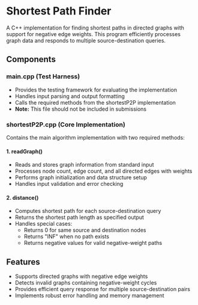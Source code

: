 # Shortest Path Finder

A C++ implementation for finding shortest paths in directed graphs with support for negative edge weights. This program efficiently processes graph data and responds to multiple source-destination queries.

## Components

### main.cpp (Test Harness)
- Provides the testing framework for evaluating the implementation
- Handles input parsing and output formatting
- Calls the required methods from the shortestP2P implementation
- **Note:** This file should not be included in submissions

### shortestP2P.cpp (Core Implementation)
Contains the main algorithm implementation with two required methods:

#### 1. readGraph()
- Reads and stores graph information from standard input
- Processes node count, edge count, and all directed edges with weights
- Performs graph initialization and data structure setup
- Handles input validation and error checking

#### 2. distance()
- Computes shortest path for each source-destination query
- Returns the shortest path length as specified output
- Handles special cases:
  - Returns 0 for same source and destination nodes
  - Returns "INF" when no path exists
  - Returns negative values for valid negative-weight paths

## Features
- Supports directed graphs with negative edge weights
- Detects invalid graphs containing negative-weight cycles
- Provides efficient query response for multiple source-destination pairs
- Implements robust error handling and memory management
